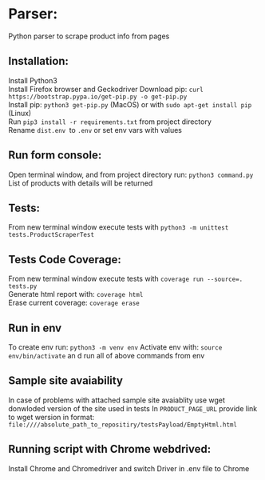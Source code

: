 # Parser:
Python parser to scrape product info from pages

## Installation:
Install Python3  
Install Firefox browser and Geckodriver
Download pip: `curl https://bootstrap.pypa.io/get-pip.py -o get-pip.py`  
Install pip: `python3 get-pip.py` (MacOS) or with `sudo apt-get install pip` (Linux)  
Run `pip3 install -r requirements.txt` from project directory  
Rename `dist.env `to `.env` or set env vars with values  

## Run form console:
Open terminal window, and from project directory run: `python3 command.py`
List of products with details will be returned

## Tests:
From new terminal window execute tests with `python3 -m unittest tests.ProductScraperTest`  

## Tests Code Coverage:
From new terminal window execute tests with `coverage run --source=. tests.py`  
Generate html report with: `coverage html`  
Erase current coverage: `coverage erase`  

## Run in env
To create env run: `python3 -m venv env`
Activate env with: `source env/bin/activate` an d run all of above commands from env

## Sample site avaiability
In case of problems with attached sample site avaiablity use wget donwloded version of the site used in tests
In `PRODUCT_PAGE_URL` provide link to wget wersion in format: `file:////absolute_path_to_repositiry/testsPayload/EmptyHtml.html`

## Running script with Chrome webdrived:
Install Chrome and Chromedriver and switch Driver in .env file to Chrome
